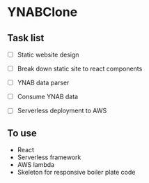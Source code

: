 # YNABClone


## Task list

- [ ] Static website design
- [ ] Break down static site to react components
- [ ] YNAB data parser
- [ ] Consume YNAB data  
- [ ] Serverless deployment to AWS


## To use
- React
- Serverless framework
- AWS lambda 
- Skeleton for responsive boiler plate code

 
